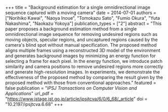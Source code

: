 +++
title = "Background estimation for a single omnidirectional image sequence captured with a moving camera"
date = 2014-07-01
authors = ["Norihiko Kawai", "Naoya Inoue", "Tomokazu Sato", "Fumio Okura", "Yuta Nakashima", "Naokazu Yokoya"]
publication_types = ["2"]
abstract = "This paper proposes a background estimation method from a single omnidirectional image sequence for removing undesired regions such as moving objects, specular regions, and uncaptured regions caused by the camera's blind spot without manual specification. The proposed method aligns multiple frames using a reconstructed 3D model of the environment and generates background images by minimizing an energy function for selecting a frame for each pixel. In the energy function, we introduce patch similarity and camera positions to remove undesired regions more correctly and generate high-resolution images. In experiments, we demonstrate the effectiveness of the proposed method by comparing the result given by the proposed method with those from conventional approaches."
featured = false
publication = "*IPSJ Transactions on Computer Vision and Applications*"
url_pdf = "https://www.jstage.jst.go.jp/article/ipsjtcva/6/0/6_68/_article"
doi = "10.2197/ipsjtcva.6.68"
+++

